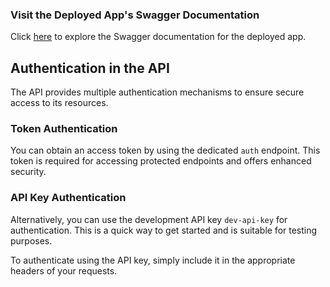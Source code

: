 ### Visit the Deployed App's Swagger Documentation
Click [here](http://ec2-3-144-83-3.us-east-2.compute.amazonaws.com/swagger) to explore the Swagger documentation for the deployed app.

## Authentication in the API

The API provides multiple authentication mechanisms to ensure secure access to its resources.

### Token Authentication

You can obtain an access token by using the dedicated `auth` endpoint. This token is required for accessing protected endpoints and offers enhanced security.

### API Key Authentication

Alternatively, you can use the development API key `dev-api-key` for authentication. This is a quick way to get started and is suitable for testing purposes.

To authenticate using the API key, simply include it in the appropriate headers of your requests.



